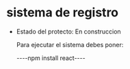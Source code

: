 <h1> sistema de registro</h1>

- Estado del protecto: En construccion

  Para ejecutar el sistema debes poner:

   ----npm install react----
